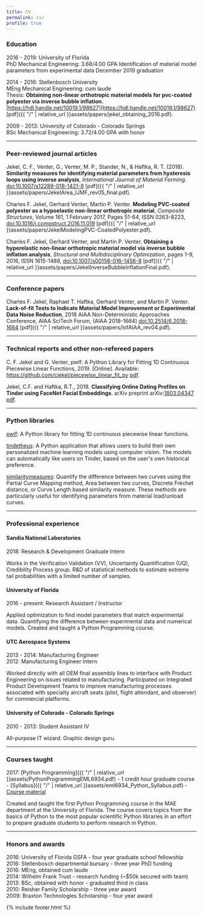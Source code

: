 ```yaml
---
title: CV
permalink: cv/
profile: true
---
```


### Education
2016 - 2019: University of Florida  
PhD Mechanical Engineering: 3.68/4.00 GPA
Identification of material model parameters from experimental data
December 2019 graduation 

2014 - 2016: Stellenbosch University  
MEng Mechanical Engineering: cum laude  
Thesis: **Obtaining non-linear orthotropic material models for pvc-coated polyester via inverse bubble inflation.** [https://hdl.handle.net/10019.1/98627](https://hdl.handle.net/10019.1/98627) [pdf]({{ "/" | relative_url  }}assets/papers/jekel_obtaining_2016.pdf).

2009 - 2013: University of Colorado - Colorado Springs  
BSc Mechanical Engineering: 3.72/4.00 GPA with honor

---
### Peer-reviewed journal articles
Jekel, C. F., Venter, G., Venter, M. P., Stander, N., & Haftka, R. T. (2018). **Similarity measures for identifying material parameters from hysteresis loops using inverse analysis**, *International Journal of Material Forming*. [doi:10.1007/s12289-018-1421-8](https://doi.org/10.1007/s12289-018-1421-8) [pdf]({{ "/" | relative_url  }}assets/papers/JekelArea_IJMF_rev05_final.pdf).

Charles F. Jekel, Gerhard Venter, Martin P. Venter. **Modeling PVC-coated polyester as a hypoelastic non-linear orthotropic material**, *Composite Structures*, Volume 161, 1 February 2017, Pages 51-64, ISSN 0263-8223, [doi:10.1016/j.compstruct.2016.11.019](https://dx.doi.org/10.1016/j.compstruct.2016.11.019) [pdf]({{ "/" | relative_url  }}assets/papers/JekelModelingPVC-CoatedPolyester.pdf).

Charles F. Jekel, Gerhard Venter, and Martin P. Venter. **Obtaining a hyperelastic non-linear orthotropic material model via inverse bubble inflation analysis**, *Structural and Multidisciplinary Optimization*, pages 1-9, 2016, ISSN 1615-1488, [doi:10.1007/s00158-016-1456-8](https:////dx.doi.org/10.1007/s00158-016-1456-8) [pdf]({{ "/" | relative_url  }}assets/papers/JekelInverseBubbleInflationFinal.pdf).

---
### Conference papers
Charles F. Jekel, Raphael T. Haftka, Gerhard Venter, and Martin P. Venter. **Lack-of-fit Tests to Indicate Material Model Improvement or Experimental Data Noise Reduction**, 2018 AIAA Non-Deterministic Approaches Conference, AIAA SciTech Forum, (AIAA 2018-1664) [doi:10.2514/6.2018-1664](https://doi.org/10.2514/6.2018-1664) [pdf]({{ "/" | relative_url  }}assets/papers/lofAIAA_rev04.pdf).

---
### Technical reports and other non-refereed papers
C. F. Jekel and G. Venter, pwlf: A Python Library for Fitting 1D Continuous Piecewise Linear Functions, 2019. [Online]. Available: https://github.com/cjekel/piecewise_linear_fit_py [pdf](https://github.com/cjekel/piecewise_linear_fit_py/raw/master/paper/pwlf_Jekel_Venter_v1.pdf).

Jekel, C.F. and Haftka, R.T., 2018. **Classifying Online Dating Profiles on Tinder using FaceNet Facial Embeddings**. arXiv preprint arXiv:[1803.04347](https://arxiv.org/abs/1803.04347) [pdf](https://arxiv.org/pdf/1803.04347.pdf).

---
### Python libraries
[pwlf](https://github.com/cjekel/piecewise_linear_fit_py): A Python library for fitting 1D continuous piecewise linear functions.

[tindetheus](https://github.com/cjekel/tindetheus): A Python application that allows users to build their own personalized machine learning models using computer vision. The models can automatically like users on Tinder, based on the user's own historical preference.

[similaritymeasures](https://github.com/cjekel/Similarity_measures_for_identifying_material_parameters_from_hysteresis_loops_using_inverse_analysis): Quantify the difference between two curves using the Partial Curve Mapping method, Area between two curves, Discrete Fréchet distance, or Curve Length based similarity measure. These methods are particularly useful for identifying parameters from material load/unload curves.

---
### Professional experience

#### Sandia National Laboratories
2018: Research & Development Graduate Intern

Works in the Verification Validation (VV), Uncertainty Quantification (UQ), Credibility Process group. R&D of statistical methods to estimate extreme tail probabilities with a limited number of samples.

#### University of Florida 
2016 - present: Research Assistant /  Instructor

Applied optimization to find model parameters that match experimental data. Quantifying the difference between experimental data and numerical models. Created and taught a Python Programming course.

#### UTC Aerospace Systems
2013 - 2014: Manufacturing Engineer  
2012: Manufacturing Engineer Intern  

Worked directly with all OEM final assembly lines to interface with Product Engineering on issues related to manufacturing. Participated on Integrated Product Development Teams to improve manufacturing processes associated with specialty aircraft seats (pilot, flight attendant, and observer) for commercial
platforms.

#### University of Colorado - Colorado Springs
2010 - 2013: Student Assistant IV

All-purpose IT wizard. Graphic design guru.

---
### Courses taught
2017: [Python Programming]({{ "/" | relative_url  }}assets/PythonProgrammingEML6934.pdf) - 1 credit hour graduate course - [Syllabus]({{ "/" | relative_url  }}assets/eml6934_Python_Syllabus.pdf) - [Course material](https://github.com/cjekel/Introduction-to-Python-Numerical-Analysis-for-Engineers-and-Scientist)

Created and taught the first Python Programming course in the MAE department at the University of Florida. The course covers topics from the basics of Python to the most popular scientific Python libraries in an effort to prepare graduate students to perform research in Python.

---
### Honors and awards
2016: University of Florida GSFA - four year graduate school fellowship    
2016: Stellenbosch departmental bursary - three year PhD funding   
2016: MEng, obtained cum laude   
2014: Wilhelm Frank Trust - research funding (~$50k secured with team)   
2013: BSc, obtained with honor - graduated third in class   
2010: Reisher Family Scholarship - three year award   
2009: Braxton Technologies Scholarship - four year award   


{% include footer.html %}
